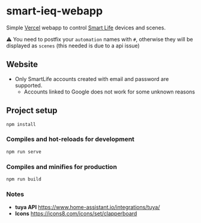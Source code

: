# smart-ieq-webapp

Simple [Vercel](https://vercel.com/) webapp to control [Smart Life](https://www.ismartlife.me/) devices and scenes.

⚠ You need to postfix your `automation` names with `#`, otherwise they will be displayed as `scenes` (this needed is due to a api issue)

## Website

* Only SmartLife accounts created with email and password are supported.
  * Accounts linked to Google does not work for some unknown reasons


## Project setup
```
npm install
```

### Compiles and hot-reloads for development
```
npm run serve
```

### Compiles and minifies for production
```
npm run build
```

### Notes
* **tuya API** https://www.home-assistant.io/integrations/tuya/
* **Icons** https://icons8.com/icons/set/clapperboard


